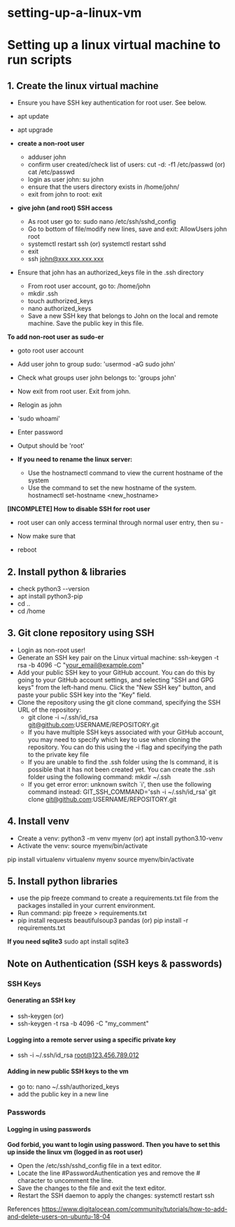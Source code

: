 # setting-up-a-linux-vm
# Setting up a linux virtual machine to run scripts

## 1. Create the linux virtual machine
- Ensure you have SSH key authentication for root user. See below.
- apt update
- apt upgrade

- **create a non-root user**
  - adduser john
  - confirm user created/check list of users: cut -d: -f1 /etc/passwd (or) cat /etc/passwd
  - login as user john: su john
  - ensure that the users directory exists in /home/john/
  - exit from john to root: exit

- **give john (and root) SSH access**
  - As root user go to: sudo nano /etc/ssh/sshd_config
  - Go to bottom of file/modify new lines, save and exit: AllowUsers john root
  - systemctl restart ssh (or) systemctl restart sshd
  - exit
  - ssh john@xxx.xxx.xxx.xxx

- Ensure that john has an authorized_keys file in the .ssh directory
  - From root user account, go to: /home/john
  - mkdir .ssh
  - touch authorized_keys
  - nano authorized_keys
  - Save a new SSH key that belongs to John on the local and remote machine. Save the public key in this file.

**To add non-root user as sudo-er**
- goto root user account
- Add user john to group sudo: 'usermod -aG sudo john'
- Check what groups user john belongs to: 'groups john'
- Now exit from root user. Exit from john.
- Relogin as john
- 'sudo whoami'
- Enter password
- Output should be 'root'

- **If you need to rename the linux server:**
  - Use the hostnamectl command to view the current hostname of the system
  - Use the command to set the new hostname of the system. hostnamectl set-hostname <new_hostname>

**[INCOMPLETE] How to disable SSH for root user**
- root user can only access terminal through normal user entry, then su -
- Now make sure that

- reboot

## 2. Install python & libraries
- check python3 --version
- apt install python3-pip
- cd ..
- cd /home

## 3. Git clone repository using SSH
- Login as non-root user!
- Generate an SSH key pair on the Linux virtual machine: ssh-keygen -t rsa -b 4096 -C "your_email@example.com"
- Add your public SSH key to your GitHub account. You can do this by going to your GitHub account settings, and selecting "SSH and GPG keys" from the left-hand menu. Click the "New SSH key" button, and paste your public SSH key into the "Key" field.
- Clone the repository using the git clone command, specifying the SSH URL of the repository: 
  - git clone -i ~/.ssh/id_rsa git@github.com:USERNAME/REPOSITORY.git
  - If you have multiple SSH keys associated with your GitHub account, you may need to specify which key to use when cloning the repository. You can do this using the -i flag and specifying the path to the private key file
  - If you are unable to find the .ssh folder using the ls command, it is possible that it has not been created yet. You can create the .ssh folder using the following command: mkdir ~/.ssh
  - If you get error error: unknown switch `i', then use the following command instead: GIT_SSH_COMMAND='ssh -i ~/.ssh/id_rsa' git clone git@github.com:USERNAME/REPOSITORY.git

## 4. Install venv
- Create a venv: python3 -m venv myenv (or) apt install python3.10-venv
- Activate the venv: source myenv/bin/activate

pip install virtualenv
virtualenv myenv
source myenv/bin/activate



## 5. Install python libraries
- use the pip freeze command to create a requirements.txt file from the packages installed in your current environment. 
- Run command: pip freeze > requirements.txt 
- pip install requests beautifulsoup3 pandas (or) pip install -r requirements.txt

**If you need sqlite3**
sudo apt install sqlite3

## Note on Authentication (SSH keys & passwords)
### SSH Keys
#### Generating an SSH key
- ssh-keygen (or)
- ssh-keygen -t rsa -b 4096 -C "my_comment"

#### Logging into a remote server using a specific private key
- ssh -i ~/.ssh/id_rsa root@123.456.789.012

#### Adding in new public SSH keys to the vm
- go to: nano ~/.ssh/authorized_keys
- add the public key in a new line

### Passwords
#### Logging in using passwords
**God forbid, you want to login using password. Then you have to set this up inside the linux vm (logged in as root user)**
- Open the /etc/ssh/sshd_config file in a text editor.
- Locate the line #PasswordAuthentication yes and remove the # character to uncomment the line.
- Save the changes to the file and exit the text editor.
- Restart the SSH daemon to apply the changes: systemctl restart ssh


References
https://www.digitalocean.com/community/tutorials/how-to-add-and-delete-users-on-ubuntu-18-04
